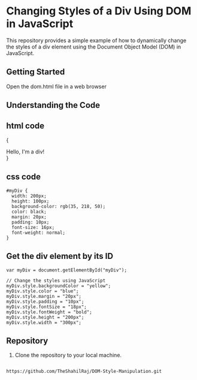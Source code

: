 # Changing Styles of a Div Using DOM in JavaScript

This repository provides a simple example of how to dynamically change the styles of a div element using the Document Object Model (DOM) in JavaScript.

## Getting Started
Open the dom.html file in a web browser
## Understanding the Code

## html code

{<!DOCTYPE html>
<html lang="en">
<head>
  <meta charset="UTF-8">
  <meta name="viewport" content="width=device-width, initial-scale=1.0">
  <title>DOM Style Manipulation</title>
</head>
<body>
  <div id="myDiv">Hello, I'm a div!</div>
  <script>
  </script>
</body>
</html>}

## css code 
  
    #myDiv {
      width: 200px;
      height: 100px;
      background-color: rgb(35, 218, 50);
      color: black;
      margin: 20px;
      padding: 10px;
      font-size: 16px;
      font-weight: normal;
    }

## Get the div element by its ID
    var myDiv = document.getElementById("myDiv");

    // Change the styles using JavaScript
    myDiv.style.backgroundColor = "yellow";
    myDiv.style.color = "blue";
    myDiv.style.margin = "20px";
    myDiv.style.padding = "10px";
    myDiv.style.fontSize = "18px";
    myDiv.style.fontWeight = "bold";
    myDiv.style.height = "200px";
    myDiv.style.width = "300px";
  

## Repository

1. Clone the repository to your local machine.

```bash

https://github.com/TheShahilRaj/DOM-Style-Manipulation.git

